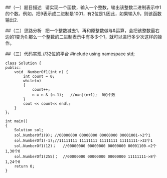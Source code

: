 ##（一）题目描述
  请实现一个函数，输入一个整数，输出该整数二进制表示中1的个数。例如，把9表示成二进制是1001，有2位是1.因此，如果输入9，则该函数输出2.

##（二）思路分析
  把一个整数减去1，再和原整数做与&运算，会把该整数最右边的1变为0.那么一个整数的二进制表示中有多少个1，就可以进行多少次这样的操作。

##（三）代码实现
    //32位的平台
    #include <iostream>
    using namespace std;
    
    class Solution {
    public:
    	void  NumberOf1(int n) {
    		int count = 0;
    		while(n)
    		{
    			count++;
    			n = n & (n-1);   //n=n|(n+1);  0的个数
    		}
    		cout << count<< endl;
    	}
    };
    
    int main()
    {
    	Solution sol;
    	sol.NumberOf1(9); //00000000 00000000 00000000 00001001->2个1
    	sol.NumberOf1(-1);//11111111 11111111 11111111 11111111->32个1
    	sol.NumberOf1(12)；   //00000000 00000000 00000000 00001100->2个1,30个0
    	sol.NumberOf1(255)；  //00000000 00000000 00000000 11111111->8个1,24个0
    	return 0;
    }